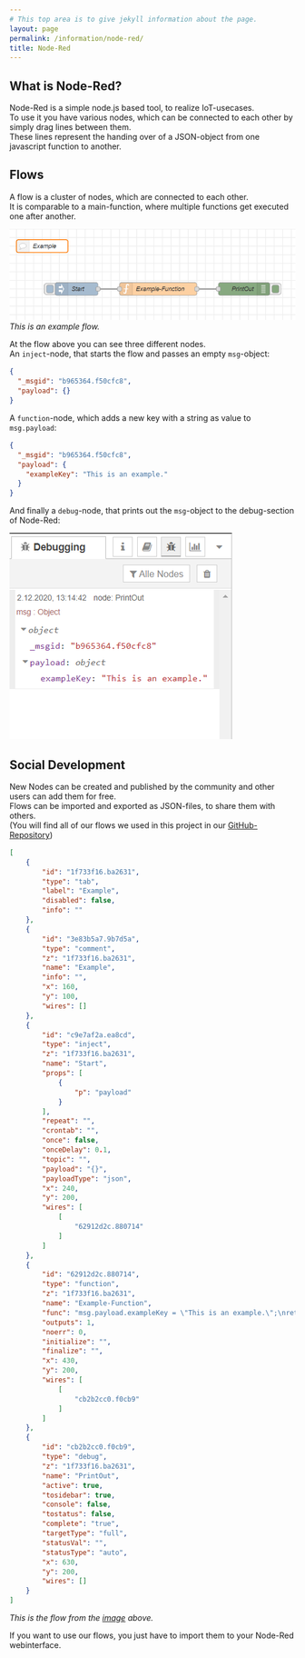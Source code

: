 ```yaml
---
# This top area is to give jekyll information about the page.
layout: page
permalink: /information/node-red/
title: Node-Red
---
```



## What is Node-Red?
Node-Red is a simple node.js based tool, to realize IoT-usecases.  
To use it you have various nodes, which can be connected to each other by simply drag lines between them.  
These lines represent the handing over of a JSON-object from one javascript function to another.  

## Flows
A flow is a cluster of nodes, which are connected to each other.  
It is comparable to a main-function, where multiple functions get executed one after another.  

![NODE-RED](../../assets/Node-Red/node-red-flow.png)  
*This is an example flow.*  

At the flow above you can see three different nodes.  
An `inject`-node, that starts the flow and passes an empty `msg`-object:  

```json
{
  "_msgid": "b965364.f50cfc8",
  "payload": {}
}
```

A `function`-node, which adds a new key with a string as value to `msg.payload`:  

```json
{
  "_msgid": "b965364.f50cfc8",
  "payload": {
    "exampleKey": "This is an example."
  }
}
```

And finally a `debug`-node, that prints out the `msg`-object to the debug-section of Node-Red:  

![debugging-section](./../../assets/Node-Red/debug-section.png)  

## Social Development
New Nodes can be created and published by the community and other users can add them for free.  
Flows can be imported and exported as JSON-files, to share them with others.  
(You will find all of our flows we used in this project in our [GitHub-Repository](https://github.com/th-koeln-intia/ip-sprachassistent-team2/tree/master/node-red))

```json
[
    {
        "id": "1f733f16.ba2631",
        "type": "tab",
        "label": "Example",
        "disabled": false,
        "info": ""
    },
    {
        "id": "3e83b5a7.9b7d5a",
        "type": "comment",
        "z": "1f733f16.ba2631",
        "name": "Example",
        "info": "",
        "x": 160,
        "y": 100,
        "wires": []
    },
    {
        "id": "c9e7af2a.ea8cd",
        "type": "inject",
        "z": "1f733f16.ba2631",
        "name": "Start",
        "props": [
            {
                "p": "payload"
            }
        ],
        "repeat": "",
        "crontab": "",
        "once": false,
        "onceDelay": 0.1,
        "topic": "",
        "payload": "{}",
        "payloadType": "json",
        "x": 240,
        "y": 200,
        "wires": [
            [
                "62912d2c.880714"
            ]
        ]
    },
    {
        "id": "62912d2c.880714",
        "type": "function",
        "z": "1f733f16.ba2631",
        "name": "Example-Function",
        "func": "msg.payload.exampleKey = \"This is an example.\";\nreturn msg;",
        "outputs": 1,
        "noerr": 0,
        "initialize": "",
        "finalize": "",
        "x": 430,
        "y": 200,
        "wires": [
            [
                "cb2b2cc0.f0cb9"
            ]
        ]
    },
    {
        "id": "cb2b2cc0.f0cb9",
        "type": "debug",
        "z": "1f733f16.ba2631",
        "name": "PrintOut",
        "active": true,
        "tosidebar": true,
        "console": false,
        "tostatus": false,
        "complete": "true",
        "targetType": "full",
        "statusVal": "",
        "statusType": "auto",
        "x": 630,
        "y": 200,
        "wires": []
    }
]
```
*This is the flow from the [image](./node-red.md#flows) above.*  

If you want to use our flows, you just have to import them to your Node-Red webinterface.  